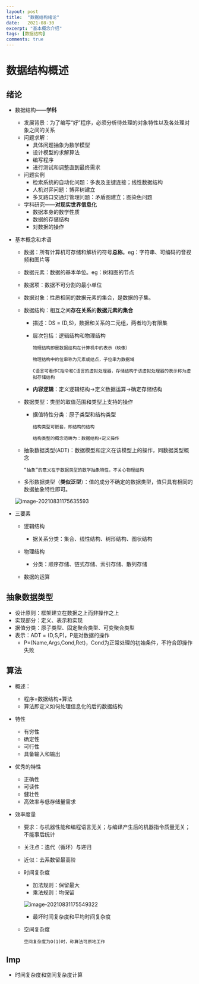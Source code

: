 ```yaml
---
layout: post
title:  "数据结构绪论"
date:   2021-08-30
excerpt: "基本概念介绍"
tags: [数据结构]
comments: true
---
```

# 数据结构概述

## 绪论

+ 数据结构——**学科**

  + 发展背景：为了编写“好”程序，必须分析待处理的对象特性以及各处理对象之间的关系
  + 问题求解：
    + 具体问题抽象为数学模型
    + 设计模型的求解算法
    + 编写程序
    + 进行测试和调整直到最终需求
  + 问题实例
    + 检索系统的自动化问题：多表及主键连接；线性数据结构
    + 人机对弈问题：博弈树建立
    + 多叉路口交通灯管理问题：矛盾图建立；图染色问题
  + 学科研究——**对现实世界信息化**
    + 数据本身的数学性质
    + 数据的存储结构
    + 对数据的操作

+ 基本概念和术语

  + 数据：所有计算机可存储和解析的符号**总称**。eg：字符串、可编码的音视频和图片等

  + 数据元素：数据的基本单位。eg：树和图的节点

  + 数据项：数据不可分割的最小单位

  + 数据对象：性质相同的数据元素的集合，是数据的子集。

  + 数据结构：相互之间**存在关系**的**数据元素的集合**

    + 描述：DS = (D,S)，数据和关系的二元组，两者均为有限集

    + 层次包括：逻辑结构和物理结构

      `物理结构即是数据结构在计算机中的表示（映像）`

      `物理结构中的位串称为元素或结点，子位串为数据域`

      `C语言可看作C指令和C语言的虚拟处理器，存储结构于该虚拟处理器的表示称为虚拟存储结构`

    + **内容逻辑**：定义逻辑结构->定义数据运算->确定存储结构

  + 数据类型：类型的取值范围和类型上支持的操作

    + 据值特性分类：原子类型和结构类型

      `结构类型可嵌套，即结构的结构`

      `结构类型的概念范畴为：数据结构+定义操作`

  + 抽象数据类型(ADT)：数据模型和定义在该模型上的操作，同数据类型概念

    ​		`“抽象”的意义在于数据类型的数学抽象特性，不关心物理结构`

  + 多形数据类型（**类似泛型**）：值的成分不确定的数据类型，值只具有相同的数据抽象特性即可。

  ![image-20210831175635593](C:\Users\Jison\AppData\Roaming\Typora\typora-user-images\image-20210831175635593.png)

+ 三要素

  + 逻辑结构

    + 据关系分类：集合、线性结构、树形结构、图状结构

  + 物理结构

    + 分类：顺序存储、链式存储、索引存储、散列存储

  + 数据的运算

    

## 抽象数据类型

+ 设计原则：框架建立在数据之上而非操作之上
+ 实现部分：定义、表示和实现
+ 据值分类：原子类型、固定聚合类型、可变聚合类型
+ 表示：ADT = (D,S,P)，P是对数据的操作
  + P=(Name,Args,Cond,Ret)，Cond为正常处理的初始条件，不符合即操作失败



## 算法

+ 概述：

  + 程序=数据结构+算法
  + 算法即定义如何处理信息化的后的数据结构

+ 特性

  + 有穷性
  + 确定性
  + 可行性
  + 具备输入和输出

+ 优秀的特性

  + 正确性
  + 可读性
  + 健壮性
  + 高效率与低存储量需求

+ 效率度量

  + 要求：与机器性能和编程语言无关；与编译产生后的机器指令质量无关；不能事后统计

  + 关注点：迭代（循环）与递归

  + 近似：去系数留最高阶

  + 时间复杂度

    + 加法规则：保留最大
    + 乘法规则：均保留

    ![image-20210831175549322](C:\Users\Jison\AppData\Roaming\Typora\typora-user-images\image-20210831175549322.png)

    + 最坏时间复杂度和平均时间复杂度

  + 空间复杂度

    `空间复杂度为O(1)时，称算法可原地工作`





## Imp

+ 时间复杂度和空间复杂度计算